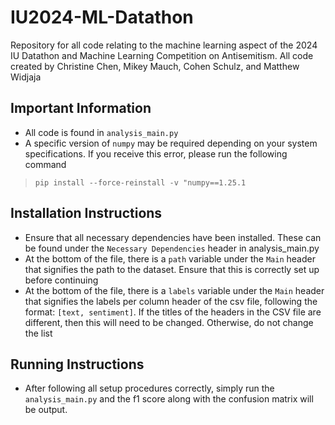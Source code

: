 # IU2024-ML-Datathon
Repository for all code relating to the machine learning aspect of the 2024 IU Datathon and Machine Learning Competition on Antisemitism.
All code created by Christine Chen, Mikey Mauch, Cohen Schulz, and Matthew Widjaja

## Important Information
- All code is found in `analysis_main.py`
- A specific version of `numpy` may be required depending on your system specifications. If you receive this error, please run the following command
 > `pip install --force-reinstall -v "numpy==1.25.1`

## Installation Instructions
- Ensure that all necessary dependencies have been installed. These can be found under the `Necessary Dependencies` header in analysis_main.py
- At the bottom of the file, there is a `path` variable under the `Main` header that signifies the path to the dataset. Ensure that this is correctly set up before continuing
- At the bottom of the file, there is a `labels` variable under the `Main` header that signifies the labels per column header of the csv file, following the format: `[text, sentiment]`. If the titles of the headers in the CSV file are different, then this will need to be changed. Otherwise, do not change the list

## Running Instructions
- After following all setup procedures correctly, simply run the `analysis_main.py` and the f1 score along with the confusion matrix will be output.
